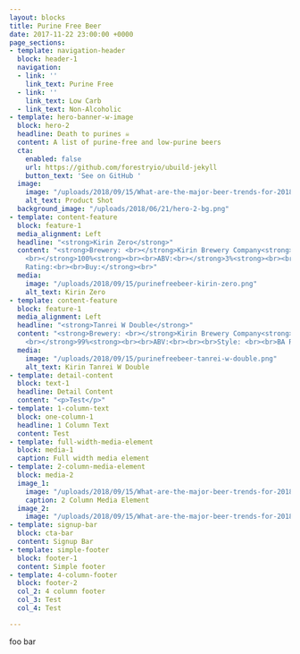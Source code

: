 ```yaml
---
layout: blocks
title: Purine Free Beer
date: 2017-11-22 23:00:00 +0000
page_sections:
- template: navigation-header
  block: header-1
  navigation:
  - link: ''
    link_text: Purine Free
  - link: ''
    link_text: Low Carb
  - link_text: Non-Alcoholic
- template: hero-banner-w-image
  block: hero-2
  headline: Death to purines ☠️
  content: A list of purine-free and low-purine beers
  cta:
    enabled: false
    url: https://github.com/forestryio/ubuild-jekyll
    button_text: 'See on GitHub '
  image:
    image: "/uploads/2018/09/15/What-are-the-major-beer-trends-for-2018_wrbm_large.jpg"
    alt_text: Product Shot
  background_image: "/uploads/2018/06/21/hero-2-bg.png"
- template: content-feature
  block: feature-1
  media_alignment: Left
  headline: "<strong>Kirin Zero</strong>"
  content: "<strong>Brewery: <br></strong>Kirin Brewery Company<strong><br><br>% Purine-free:
    <br></strong>100%<strong><br><br>ABV:<br></strong>3%<strong><br><br>Style: <br><br>BA
    Rating:<br><br>Buy:</strong><br>"
  media:
    image: "/uploads/2018/09/15/purinefreebeer-kirin-zero.png"
    alt_text: Kirin Zero
- template: content-feature
  block: feature-1
  media_alignment: Left
  headline: "<strong>Tanrei W Double</strong>"
  content: "<strong>Brewery: <br></strong>Kirin Brewery Company<strong><br><br>% Purine-free:
    <br></strong>99%<strong><br><br>ABV:<br><br><br>Style: <br><br>BA Rating:<br></strong>2/5<strong><br><br>Buy:</strong><br>"
  media:
    image: "/uploads/2018/09/15/purinefreebeer-tanrei-w-double.png"
    alt_text: Kirin Tanrei W Double
- template: detail-content
  block: text-1
  headline: Detail Content
  content: "<p>Test</p>"
- template: 1-column-text
  block: one-column-1
  headline: 1 Column Text
  content: Test
- template: full-width-media-element
  block: media-1
  caption: Full width media element
- template: 2-column-media-element
  block: media-2
  image_1:
    image: "/uploads/2018/09/15/What-are-the-major-beer-trends-for-2018_wrbm_large.jpg"
    caption: 2 Column Media Element
  image_2:
    image: "/uploads/2018/09/15/What-are-the-major-beer-trends-for-2018_wrbm_large.jpg"
- template: signup-bar
  block: cta-bar
  content: Signup Bar
- template: simple-footer
  block: footer-1
  content: Simple footer
- template: 4-column-footer
  block: footer-2
  col_2: 4 column footer
  col_3: Test
  col_4: Test

---
```

foo bar